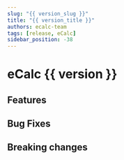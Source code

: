 ```yaml
---
slug: "{{ version_slug }}"
title: "{{ version_title }}"
authors: ecalc-team
tags: [release, eCalc]
sidebar_position: -38
---
```


# eCalc {{ version }}

## Features

## Bug Fixes

## Breaking changes
